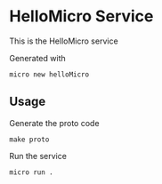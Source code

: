 # HelloMicro Service

This is the HelloMicro service

Generated with

```
micro new helloMicro
```

## Usage

Generate the proto code

```
make proto
```

Run the service

```
micro run .
```
